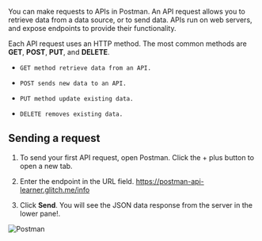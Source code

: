 You can make requests to APIs in Postman. An API request allows you to retrieve data from a data source, or to send data. APIs run on web servers, and expose endpoints to provide their functionality.

Each API request uses an HTTP method. The most common methods are **GET**, **POST**, **PUT**, and **DELETE**.

-     GET method retrieve data from an API.
-     POST sends new data to an API.
-     PUT method update existing data.
-     DELETE removes existing data.

## Sending a request

1. To send your first API request, open Postman. Click the + plus button to open a new tab.

2. Enter the endpoint in the URL field. https://postman-api-learner.glitch.me/info

3. Click **Send**. You will see the JSON data response from the server in the lower pane!.

![Postman](https://i.ibb.co/ZSfPqs9/app-overview-v8.png)
